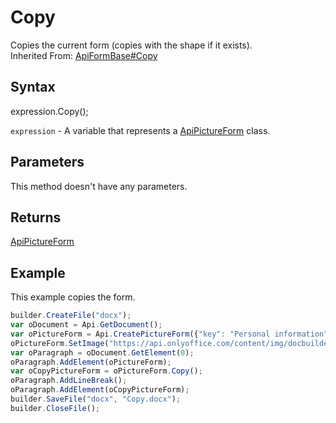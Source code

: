 # Copy

Copies the current form (copies with the shape if it exists).<br>Inherited From: [ApiFormBase#Copy](../../ApiFormBase/Methods/Copy.md)

## Syntax

expression.Copy();

`expression` - A variable that represents a [ApiPictureForm](../ApiPictureForm.md) class.

## Parameters

This method doesn't have any parameters.

## Returns

[ApiPictureForm](../ApiPictureForm.md)

## Example

This example copies the form.

```javascript
builder.CreateFile("docx");
var oDocument = Api.GetDocument();
var oPictureForm = Api.CreatePictureForm({"key": "Personal information", "tip": "Upload your photo", "required": true, "placeholder": "Photo", "scaleFlag": "tooBig", "lockAspectRatio": true, "respectBorders": false, "shiftX": 50, "shiftY": 50});
oPictureForm.SetImage("https://api.onlyoffice.com/content/img/docbuilder/examples/user-profile.png");
var oParagraph = oDocument.GetElement(0);
oParagraph.AddElement(oPictureForm);
var oCopyPictureForm = oPictureForm.Copy();
oParagraph.AddLineBreak();
oParagraph.AddElement(oCopyPictureForm);
builder.SaveFile("docx", "Copy.docx");
builder.CloseFile();
```